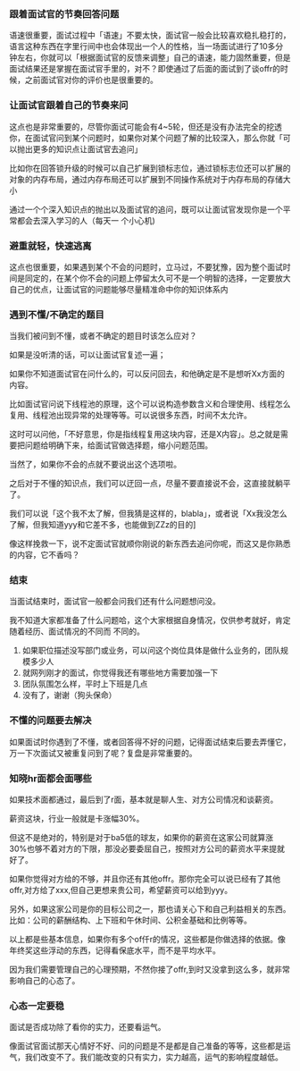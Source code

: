 
### 跟着面试官的节奏回答问题

语速很重要，面试过程中「语速」不要太快，面试官一般会比较喜欢稳扎稳打的，语言这种东西在字里行间中也会体现出一个人的性格，当一场面试进行了10多分钟左右，你就可以「根据面试官的反馈来调整」自己的语速，能力固然重要，但是面试结果还是掌握在面试官手里的，对不？即使通过了后面的面试到了谈offr的时候，之前面试官对你的评价也是很重要的。

### 让面试官跟着自己的节奏来问

这点也是非常重要的，尽管你面试可能会有4~5轮，但还是没有办法完全的挖透你，在面试官问到某个问题时，如果你对某个问题了解的比较深入，那么你就「可以抛出更多的知识点让面试官去追问」

比如你在回答锁升级的时候可以自己扩展到锁标志位，通过锁标志位还可以扩展的对象的内存布局，通过内存布局还可以扩展到不同操作系统对于内存布局的存储大小

通过一个个深入知识点的抛出以及面试官的追问，既可以让面试官发现你是一个平常都会去深入学习的人（每天一
个小心机)

### 避重就轻，快速逃离

这点也很重要，如果遇到某个不会的问题时，立马过，不要犹豫，因为整个面试时间是同定的，在某个你不会的问题上停留太久可不是一个明智的选择，一定要放大自己的优点，让面试官的问题能够尽量精准命中你的知识体系内

### 遇到不懂/不确定的题目

当我们被问到不懂，或者不确定的题目时该怎么应对？

如果是没听清的话，可以让面试官复述一遍；

如果你不知道面试官在问什么的，可以反问回去，和他确定是不是想听Xx方面的内容。

比如面试官问说下线程池的原理，这个可以说构造参数含义和合理使用、线程怎么复用、线程池出现异常的处理等等。可以说很多东西，时间不太允许。

这时可以问他，「不好意思，你是指线程复用这块内容，还是X内容」。总之就是需要把问题给明确下来，给面试官做选择题，缩小问题范围。

当然了，如果你不会的点就不要说出这个选项啦。

之后对于不懂的知识点，我们可以迂回一点，尽量不要直接说不会，这直接就躺平了。

我们可以说「这个我不太了解，但我猜是这样的，blabla」，或者说「Xx我没怎么了解，但我知道yyy和它差不多，也能做到ZZz的目的]

像这样挽救一下，说不定面试官就顺你刚说的新东西去追问你呢，而这又是你熟悉的内容，它不香吗？

### 结束

当面试结束时，面试官一般都会问我们还有什么问题想问没。

我不知道大家都准备了什么问题哈，这个大家根据自身情况，仅供参考就好，肯定随着经历、面试情况的不同而
不同的。

1. 如果职位描述没写部门或业务，可以问这个岗位具体是做什么业务的，团队规模多少人
2. 就网列刚才的面试，你觉得我还有哪些地方需要加强一下
3. 团队氛围怎么样，平时上下班是几点
4. 没有了，谢谢（狗头保命）


### 不懂的问题要去解决

如果面试时你遇到了不懂，或者回答得不好的问题，记得面试结束后要去弄懂它，万一下次面试又被重复问到了呢？复盘是非常重要的。



### 知晓hr面都会面哪些

如果技术面都通过，最后到了r面，基本就是聊人生、对方公司情况和谈薪资。

薪资这块，行业一般就是卡涨幅30%。

但这不是绝对的，特别是对于ba5低的球友，如果你的薪资在这家公司就算涨30%也够不着对方的下限，那没必要委屈自己，按照对方公司的薪资水平来提就好了。

如果你觉得对方给的不够，并且你还有其他offr。那你完全可以说已经有了其他offr,对方给了xxx,但自己更想来贵公司，希望薪资可以给到yyy。

另外，如果这家公司是你的目标公司之一，那也请关心下和自己利益相关的东西。比如：公司的薪酬结构、上下班和午休时间、公积金基础和比例等等。

以上都是些基本信息，如果你有多个of仟r的情况，这些都是你做选择的依据。像年终奖这些浮动的东西，记得看保底水平，而不是平均水平。

因为我们需要管理自己的心理预期，不然你接了offr,到时又没拿到这么多，就非常影响自己的心态了。

### 心态一定要稳

面试是否成功除了看你的实力，还要看运气。

像面试官面试那天心情好不好、问的问题是不是都是自己准备的等等，这些都是运气，我们改变不了。我们能改变的只有实力，实力越高，运气的影响程度越低。







